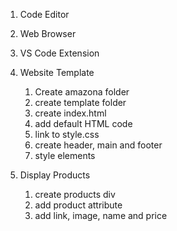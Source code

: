    1. Code Editor
   2. Web Browser
   3. VS Code Extension

3. Website Template
   1. Create amazona folder
   2. create template folder
   3. create index.html
   4. add default HTML code
   5. link to style.css
   6. create header, main and footer
   7. style elements

4.  Display Products  
    1. create products div
    2. add product attribute
    3. add link, image, name and price 
